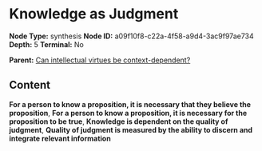 # Knowledge as Judgment

**Node Type:** synthesis
**Node ID:** a09f10f8-c22a-4f58-a9d4-3ac9f97ae734
**Depth:** 5
**Terminal:** No

**Parent:** [Can intellectual virtues be context-dependent?](can-intellectual-virtues-be-context-dependent-antithesis-d60d7fb6-4fdc-41ff-a165-b45ace21bb45.md)

## Content

**For a person to know a proposition, it is necessary that they believe the proposition**, **For a person to know a proposition, it is necessary for the proposition to be true**, **Knowledge is dependent on the quality of judgment**, **Quality of judgment is measured by the ability to discern and integrate relevant information**

